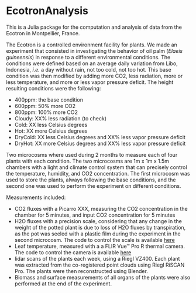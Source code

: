 # EcotronAnalysis

This is a Julia package for the computation and analysis of data from the Ecotron
in Montpellier, France. 

The Ecotron is a controlled environment facility for plants. We made an experiment 
that consisted in investigating the behavior of oil palm (*Elaeis guineensis*) in response to 
a different environmental conditions. The conditions were defined based on an average daily variation from Libo, Indonesia, *i.e.* a day without rain, not too cold, not too hot. This base condition was then modified by adding more CO2, less radiation, more or less temperature, and more or less vapor pressure deficit. The height resulting conditions were the following:

- 400ppm: the base condition
- 600ppm: 50% more CO2
- 800ppm: 100% more CO2
- Cloudy: XX% less radiation (to check)
- Cold: XX less Celsius degrees 
- Hot: XX more Celsius degrees
- DryCold: XX less Celsius degrees and XX% less vapor pressure deficit
- DryHot: XX more Celsius degrees and XX% less vapor pressure deficit
 
Two microcosms where used during 2 months to measure each of four plants with each condition. The two microcosms are 1m x 1m x 1.5m chambers with a light and climate control system that can precisely control the temperature, humidity, and CO2 concentration. The first microcosm was used to store the plants, always following the base conditions, and the second one was used to perform the experiment on different conditions. 

Measurements included: 

- CO2 fluxes with a Picarro XXX, measuring the CO2 concentration in the chamber for 5 minutes, and input CO2 concentration for 5 minutes
- H2O fluxes with a precision scale, considering that any change in the weight of the potted plant is due to loss of H2O fluxes by transpiration, as the pot was seeled with a plastic film during the experiment in the second microcosm. The code to control the scale is available [here](https://github.com/ARCHIMED-platform/Precision_scale-Raspberry_Pi)
- Leaf temperature, measured with a a FLIR Vue™ Pro R thermal camera. The code to control the camera is available [here](https://github.com/ARCHIMED-platform/FLIR_Vue_Pro-Raspberri_Pi)
- lidar scans of the plants each week, using a Riegl VZ400. Each plant was extracted from the co-registered point clouds using Riegl RiSCAN Pro. The plants were then reconstructed using Blender.
- Biomass and surface measurements of all organs of the plants were also performed at the end of the experiment.
